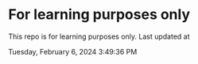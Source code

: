 # For learning purposes only
This repo is for learning purposes only.
Last updated at

Tuesday, February 6, 2024 3:49:36 PM

